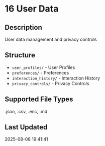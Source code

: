 # 16 User Data

## Description
User data management and privacy controls

## Structure
- `user_profiles/` - User Profiles
- `preferences/` - Preferences
- `interaction_history/` - Interaction History
- `privacy_controls/` - Privacy Controls

## Supported File Types
.json, .csv, .enc, .md

## Last Updated
2025-08-08 19:41:41
